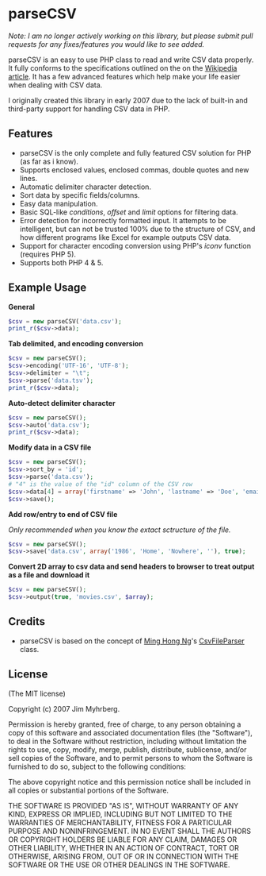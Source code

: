 # parseCSV

_Note: I am no longer actively working on this library, but please submit pull
requests for any fixes/features you would like to see added._

parseCSV is an easy to use PHP class to read and write CSV data properly. It
fully conforms to the specifications outlined on the on the
[Wikipedia article][CSV]. It has a few advanced features which help make your
life easier when dealing with CSV data.

I originally created this library in early 2007 due to the lack of built-in
and third-party support for handling CSV data in PHP.

[csv]: http://en.wikipedia.org/wiki/Comma-separated_values


## Features

* parseCSV is the only complete and fully featured CSV solution for PHP (as
  far as i know).
* Supports enclosed values, enclosed commas, double quotes and new lines.
* Automatic delimiter character detection.
* Sort data by specific fields/columns.
* Easy data manipulation.
* Basic SQL-like _conditions_, _offset_ and _limit_ options for filtering
  data.
* Error detection for incorrectly formatted input. It attempts to be
  intelligent, but can not be trusted 100% due to the structure of CSV, and
  how different programs like Excel for example outputs CSV data.
* Support for character encoding conversion using PHP's _iconv_ function
  (requires PHP 5).
* Supports both PHP 4 & 5.


## Example Usage

**General**

```php
$csv = new parseCSV('data.csv');
print_r($csv->data);
```

**Tab delimited, and encoding conversion**

```php
$csv = new parseCSV();
$csv->encoding('UTF-16', 'UTF-8');
$csv->delimiter = "\t";
$csv->parse('data.tsv');
print_r($csv->data);
```

**Auto-detect delimiter character**

```php
$csv = new parseCSV();
$csv->auto('data.csv');
print_r($csv->data);
```

**Modify data in a CSV file**

```php
$csv = new parseCSV();
$csv->sort_by = 'id';
$csv->parse('data.csv');
# "4" is the value of the "id" column of the CSV row
$csv->data[4] = array('firstname' => 'John', 'lastname' => 'Doe', 'email' => 'john@doe.com');
$csv->save();
```

**Add row/entry to end of CSV file**

_Only recommended when you know the extact sctructure of the file._

```php
$csv = new parseCSV();
$csv->save('data.csv', array('1986', 'Home', 'Nowhere', ''), true);
```

**Convert 2D array to csv data and send headers to browser to treat output as
a file and download it**

```php
$csv = new parseCSV();
$csv->output(true, 'movies.csv', $array);
```


## Credits

* parseCSV is based on the concept of [Ming Hong Ng][ming]'s [CsvFileParser][]
  class.

[ming]: http://minghong.blogspot.com/
[CsvFileParser]: http://minghong.blogspot.com/2006/07/csv-parser-for-php.html


## License

(The MIT license)

Copyright (c) 2007 Jim Myhrberg.

Permission is hereby granted, free of charge, to any person obtaining a copy
of this software and associated documentation files (the "Software"), to deal
in the Software without restriction, including without limitation the rights
to use, copy, modify, merge, publish, distribute, sublicense, and/or sell
copies of the Software, and to permit persons to whom the Software is
furnished to do so, subject to the following conditions:

The above copyright notice and this permission notice shall be included in all
copies or substantial portions of the Software.

THE SOFTWARE IS PROVIDED "AS IS", WITHOUT WARRANTY OF ANY KIND, EXPRESS OR
IMPLIED, INCLUDING BUT NOT LIMITED TO THE WARRANTIES OF MERCHANTABILITY,
FITNESS FOR A PARTICULAR PURPOSE AND NONINFRINGEMENT. IN NO EVENT SHALL THE
AUTHORS OR COPYRIGHT HOLDERS BE LIABLE FOR ANY CLAIM, DAMAGES OR OTHER
LIABILITY, WHETHER IN AN ACTION OF CONTRACT, TORT OR OTHERWISE, ARISING FROM,
OUT OF OR IN CONNECTION WITH THE SOFTWARE OR THE USE OR OTHER DEALINGS IN THE
SOFTWARE.

